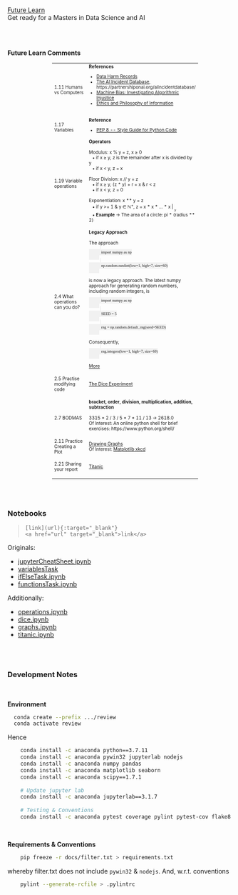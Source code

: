 
<br>

[Future Learn](https://www.futurelearn.com/)<br>
Get ready for a Masters in Data Science and AI

<br>
<br>

**Future Learn Comments**

<table style="width: 65%; margin-left: 100px; font-size: 10px">
    <colgroup>
        <col span="1" style="width: 35%;">
        <col span="1" style="width: 65%;">
    </colgroup>
    <tr>
        <td>1.11 Humans vs Computers</td>
        <td><b>References</b><ul>
            <li><a href="https://datajusticelab.org/data-harm-record/" target="_blank">Data Harm Records</a></li>
            <li><a href="https://incidentdatabase.ai" target="_blank">The AI Incident Database</a>, https://partnershiponai.org/aiincidentdatabase/</li>
            <li><a href="https://www.propublica.org/series/machine-bias/p2" target="_blank">Machine Bias: Investigating Algorithmic Injustice</a></li>
            <li><a href="https://www.oii.ox.ac.uk/research/ethics-and-philosophy-of-information/" target="_blank">Ethics and Philosophy of Information</a></li></ul><br></td>
    </tr>
    <tr>
      <td>1.17 Variables</td>
      <td><b>Reference</b>
          <ul><li><a href="https://www.python.org/dev/peps/pep-0008/#function-and-variable-names" target="_blank">PEP 8 -- Style Guide for Python Code</a></li></ul></td>
    </tr>
    <tr>
      <td>1.19 Variable operations</td>
      <td><b>Operators</b><br><br>
        Modulus: x % y = z, x &ge; 0<br>
        &ensp; &bull; if x &ge; y, z is the remainder after x is divided by y<br>
        &ensp; &bull; if x < y, z = x<br><br>      
        Floor Division: x // y = z<br>
        &ensp; &bull; if x &ge; y, (z * y) + r = x & r < z<br>
        &ensp; &bull; if x < y, z = 0<br><br>        
        Exponentiation: x ** y = z<br>
        &ensp; &bull; if y >= 1 & y &isin; &#8469;<sup>+</sup>, z = x * x * &hellip; * x &VerticalLine; <sub><sub>y</sub></sub><br>
        &ensp; &bull; <b>Example</b> &rarr; The area of a circle: pi * (radius ** 2)<br><br></td>
    </tr>
    <tr>
      <td>2.4 What operations can you do?</td>
      <td><b>Legacy Approach</b><br><br>
          The approach<br>
          <code style="font-family: Gafata, Consolas; background-color: #f1f1f1; padding: 2px; margin-left: 25px">
          &ensp; import numpy as np
          </code><br>
          <code style="font-family: Gafata, Consolas; background-color: #f1f1f1; padding: 2px; margin-left: 25px">
          &ensp; np.random.randint(low=1, high=7, size=60)
          </code><br><br>
          is now a legacy approach. The latest numpy approach for generating random numbers, including random integers, is<br>
          <code style="font-family: Gafata, Consolas; background-color: #f1f1f1; padding: 2px; margin-left: 25px">
          &ensp; import numpy as np
          </code><br>
          <code style="font-family: Gafata, Consolas; background-color: #f1f1f1; padding: 2px; margin-left: 25px">
          &ensp; SEED = 5
          </code><br>
          <code style="font-family: Gafata, Consolas; background-color: #f1f1f1; padding: 2px; margin-left: 25px">
          &ensp; rng = np.random.default_rng(seed=SEED)
          </code><br><br>         
          Consequently,<br>
          <code style="font-family: Gafata, Consolas; background-color: #f1f1f1; padding: 2px; margin-left: 25px">
          &ensp; rng.integers(low=1, high=7, size=60)
          </code><br><br>
          <a href="https://colab.research.google.com/github/miscellane/review/blob/develop/notebooks/operations.ipynb#scrollTo=fg-lqYrtNLXa">More</a><br><br></td>
    </tr>
    <tr>
      <td>2.5 Practise modifying code<br><br></td>
      <td><a href="https://colab.research.google.com/github/miscellane/review/blob/develop/notebooks/dice.ipynb">The Dice Experiment</a><br><br></td>
    </tr>
    <tr>
      <td>2.7 BODMAS</td>
      <td><b>bracket, order, division, multiplication, addition, subtraction</b><br><br>3315 * 2 / 3 / 5 * 7 * 11 / 13 &rarr; 2618.0<br>
          Of Interest: An online python shell for brief exercises: https://www.python.org/shell/<br><br></td>
    </tr>
    <tr>
      <td>2.11 Practice Creating a Plot<br><br></td>
      <td><a href="https://colab.research.google.com/github/miscellane/review/blob/develop/notebooks/graphs.ipynb#scrollTo=Practice">Drawing Graphs</a> <br>
          Of Interest: <a href="https://matplotlib.org/stable/gallery/showcase/xkcd.html#sphx-glr-gallery-showcase-xkcd-py">Matplotlib xkcd</a><br><br></td>
    </tr>
    <tr>
      <td>2.21 Sharing your report<br><br></td>
      <td><a href="https://github.com/miscellane/review/tree/develop/docs/titanic">Titanic</a><br><br></td>
    </tr>
</table>


<br>
<br>

### Notebooks

> `[link](url){:target="_blank"}` <br>
`<a href="url" target="_blank">link</a>`

Originals:
* [jupyterCheatSheet.ipynb](https://colab.research.google.com/github/miscellane/review/blob/develop/notebooks/jupyterCheatSheet.ipynb)
* [variablesTask](https://colab.research.google.com/github/miscellane/review/blob/develop/notebooks/variablesTask.ipynb)
* <a href="https://colab.research.google.com/github/miscellane/review/blob/develop/notebooks/ifElseTask.ipynb" target="\_blank">ifElseTask.ipynb</a>
* [functionsTask.ipynb](https://colab.research.google.com/github/miscellane/review/blob/develop/notebooks/functionsTask.ipynb)

Additionally:
* [operations.ipynb](https://colab.research.google.com/github/miscellane/review/blob/develop/notebooks/operations.ipynb)
* [dice.ipynb](https://colab.research.google.com/github/miscellane/review/blob/develop/notebooks/dice.ipynb)
* [graphs.ipynb](https://colab.research.google.com/github/miscellane/review/blob/develop/notebooks/graphs.ipynb)
* [titanic.ipynb](https://colab.research.google.com/github/miscellane/review/blob/develop/notebooks/titanic.ipynb)

<br>
<br>

### Development Notes

<br>

**Environment**

```bash
  conda create --prefix .../review
  conda activate review
```

Hence

```bash
    conda install -c anaconda python==3.7.11    
    conda install -c anaconda pywin32 jupyterlab nodejs
    conda install -c anaconda numpy pandas
    conda install -c anaconda matplotlib seaborn
    conda install -c anaconda scipy==1.7.1
    
    # Update jupyter lab
    conda install -c anaconda jupyterlab==3.1.7
    
    # Testing & Conventions
    conda install -c anaconda pytest coverage pylint pytest-cov flake8

```

<br>

**Requirements & Conventions**

```bash
    pip freeze -r docs/filter.txt > requirements.txt
```

whereby filter.txt does not include `pywin32` & `nodejs`.  And, w.r.t. conventions

```bash
    pylint --generate-rcfile > .pylintrc
```

<br>
<br>
<br>
<br>